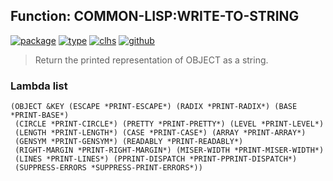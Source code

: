 ## Function: COMMON-LISP:WRITE-TO-STRING
[![package](https://img.shields.io/badge/Package-COMMON--LISP-5f9ea0.svg?style=social&colorA=999999)](../) [![type](https://img.shields.io/badge/Type-Function-5f9ea0.svg?style=social&colorA=999999)](../#function) [![clhs](https://img.shields.io/badge/CLHS-WRITE--TO--STRING-5f9ea0.svg?style=social&colorA=999999)](http://www.lispworks.com/documentation/HyperSpec/Body/f_wr_to_.htm) [![github](https://img.shields.io/badge/GitHub-View_the_source-5f9ea0.svg?style=social&colorA=999999&logo=github)](https://github.com/sbcl/sbcl/blob/master/src/code/print.lisp/) 

> Return the printed representation of OBJECT as a string.

### Lambda list
```
(OBJECT &KEY (ESCAPE *PRINT-ESCAPE*) (RADIX *PRINT-RADIX*) (BASE *PRINT-BASE*)
 (CIRCLE *PRINT-CIRCLE*) (PRETTY *PRINT-PRETTY*) (LEVEL *PRINT-LEVEL*)
 (LENGTH *PRINT-LENGTH*) (CASE *PRINT-CASE*) (ARRAY *PRINT-ARRAY*)
 (GENSYM *PRINT-GENSYM*) (READABLY *PRINT-READABLY*)
 (RIGHT-MARGIN *PRINT-RIGHT-MARGIN*) (MISER-WIDTH *PRINT-MISER-WIDTH*)
 (LINES *PRINT-LINES*) (PPRINT-DISPATCH *PRINT-PPRINT-DISPATCH*)
 (SUPPRESS-ERRORS *SUPPRESS-PRINT-ERRORS*))
```
